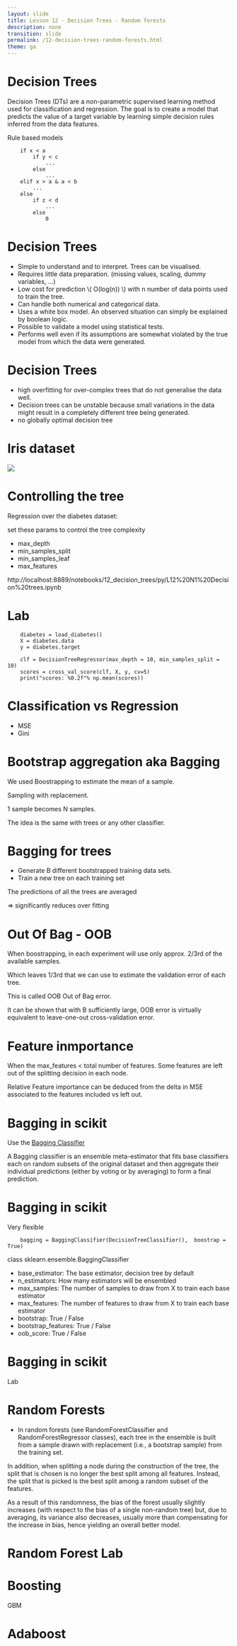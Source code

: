 ```yaml
---
layout: slide
title: Lesson 12 - Decision Trees - Random forests
description: none
transition: slide
permalink: /12-decision-trees-random-forests.html
theme: ga
---
```


# Decision Trees

Decision Trees (DTs) are a non-parametric supervised learning method used for classification and regression. The goal is to create a model that predicts the value of a target variable by learning simple decision rules inferred from the data features.

Rule based models

        if x < a
            if y < c
                ...
            else
                ...
        elif x > a & a < b
            ...
        else
            if z < d
                ...
            else
                0

# Decision Trees


* Simple to understand and to interpret. Trees can be visualised.
* Requires little data preparation. (missing values, scaling, dummy variables, ...)
* Low  cost for prediction \\( O(log(n)) \\) with n number of data points used to train the tree.
* Can handle both numerical and categorical data.
* Uses a white box model. An observed situation can simply be explained by boolean logic.
* Possible to validate a model using statistical tests.
* Performs well even if its assumptions are somewhat violated by the true model from which the data were generated.

# Decision Trees


* high overfitting for over-complex trees that do not generalise the data well.
* Decision trees can be unstable because small variations in the data might result in a completely different tree being generated.
* no globally optimal decision tree

# Iris dataset

![](assets/12/L12-tree-iris.png)

# Controlling the tree

Regression over the diabetes dataset:

set these params to control the tree complexity

* max_depth
* min_samples_split
* min_samples_leaf
* max_features

http://localhost:8889/notebooks/12_decision_trees/py/L12%20N1%20Decision%20trees.ipynb

# Lab

        diabetes = load_diabetes()
        X = diabetes.data
        y = diabetes.target

        clf = DecisionTreeRegressor(max_depth = 10, min_samples_split = 10)
        scores = cross_val_score(clf, X, y, cv=5)
        print("scores: %0.2f"% np.mean(scores))

# Classification vs Regression

* MSE
* Gini


# Bootstrap aggregation aka Bagging

We used Boostrapping to estimate the mean of a sample.

Sampling with replacement.

1 sample becomes N samples.

The idea is the same with trees or any other classifier.

# Bagging for trees

* Generate B different bootstrapped training data sets.
* Train a new tree on each training set

The predictions of all the trees are averaged

=> significantly reduces over fitting

# Out Of Bag - OOB

When boostrapping, in each experiment will use only approx. 2/3rd of the available samples.

Which leaves 1/3rd that we can use to estimate the validation error of each tree.

This is called OOB Out of Bag error.

It can be shown that with B sufficiently large, OOB error is virtually equivalent to leave-one-out cross-validation error.

# Feature inmportance

When the max_features < total number of features. Some features are left out of the splitting decision in each node.

Relative Feature importance can be deduced from the delta in MSE associated to the features included vs left out.

# Bagging in scikit

Use the [Bagging Classifier](http://scikit-learn.org/stable/modules/generated/sklearn.ensemble.BaggingClassifier.html)

A Bagging classifier is an ensemble meta-estimator that fits base classifiers each on random subsets of the original dataset and then aggregate their individual predictions (either by voting or by averaging) to form a final prediction.

# Bagging in scikit
Very flexible

        bagging = BaggingClassifier(DecisionTreeClassifier(),  boostrap = True)


class sklearn.ensemble.BaggingClassifier

* base_estimator: The base estimator, decision tree by default
* n_estimators: How many estimators will be ensembled
* max_samples: The number of samples to draw from X to train each base estimator
* max_features: The number of features to draw from X to train each base estimator
* bootstrap: True / False
* bootstrap_features: True / False
* oob_score: True / False

# Bagging in scikit

Lab

# Random Forests

* In random forests (see RandomForestClassifier and RandomForestRegressor classes), each tree in the ensemble is built from a sample drawn with replacement (i.e., a bootstrap sample) from the training set.

In addition, when splitting a node during the construction of the tree, the split that is chosen is no longer the best split among all features. Instead, the split that is picked is the best split among a random subset of the features.

As a result of this randomness, the bias of the forest usually slightly increases (with respect to the bias of a single non-random tree) but, due to averaging, its variance also decreases, usually more than compensating for the increase in bias, hence yielding an overall better model.

# Random Forest Lab


# Boosting

GBM


# Adaboost




